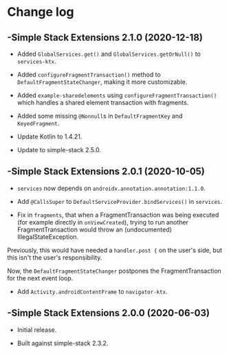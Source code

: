 # Change log

-Simple Stack Extensions 2.1.0 (2020-12-18)
--------------------------------
- Added `GlobalServices.get()` and `GlobalServices.getOrNull()` to `services-ktx`.

- Added `configureFragmentTransaction()` method to `DefaultFragmentStateChanger`, making it more customizable.

- Added `example-sharedelements` using `configureFragmentTransaction()` which handles a shared element transaction with fragments.

- Added some missing `@Nonnull`s in `DefaultFragmentKey` and `KeyedFragment`.

- Update Kotlin to 1.4.21.

- Update to simple-stack 2.5.0.

-Simple Stack Extensions 2.0.1 (2020-10-05)
--------------------------------
- `services` now depends on `androidx.annotation.annotation:1.1.0`.

- Add `@CallsSuper` to `DefaultServiceProvider.bindServices()` in `services`.

- Fix in `fragments`, that when a FragmentTransaction was being executed (for example directly in `onViewCreated`), trying to run another FragmentTransaction would throw an (undocumented) IllegalStateException.

Previously, this would have needed a `handler.post {` on the user's side, but this isn't the user's responsibility.

Now, the `DefaultFragmentStateChanger` postpones the FragmentTransaction for the next event loop.

- Add `Activity.androidContentFrame` to `navigator-ktx`.

-Simple Stack Extensions 2.0.0 (2020-06-03)
--------------------------------
- Initial release.

- Built against simple-stack 2.3.2.
